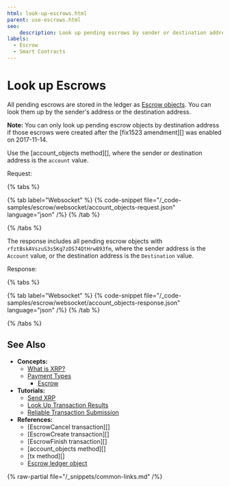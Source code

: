 ```yaml
---
html: look-up-escrows.html
parent: use-escrows.html
seo:
    description: Look up pending escrows by sender or destination address.
labels:
  - Escrow
  - Smart Contracts
---
```

# Look up Escrows

All pending escrows are stored in the ledger as [Escrow objects](../../../concepts/payment-types/escrow.md). You can look them up by the sender's address or the destination address.

**Note:** You can only look up pending escrow objects by destination address if those escrows were created after the [fix1523 amendment][] was enabled on 2017-11-14.

Use the [account_objects method][], where the sender or destination address is the `account` value.

Request:

{% tabs %}

{% tab label="Websocket" %}
{% code-snippet file="/_code-samples/escrow/websocket/account_objects-request.json" language="json" /%}
{% /tab %}

{% /tabs %}

The response includes all pending escrow objects with `rfztBskAVszuS3s5Kq7zDS74QtHrw893fm`, where the sender address is the `Account` value, or the destination address is the `Destination` value.

Response:

{% tabs %}

{% tab label="Websocket" %}
{% code-snippet file="/_code-samples/escrow/websocket/account_objects-response.json" language="json" /%}
{% /tab %}

{% /tabs %}



## See Also

- **Concepts:**
    - [What is XRP?](../../../introduction/what-is-xrp.md)
    - [Payment Types](../../../concepts/payment-types/index.md)
        - [Escrow](../../../concepts/payment-types/escrow.md)
- **Tutorials:**
    - [Send XRP](../../get-started/send-xrp.md)
    - [Look Up Transaction Results](../../../concepts/transactions/finality-of-results/look-up-transaction-results.md)
    - [Reliable Transaction Submission](../../../concepts/transactions/reliable-transaction-submission.md)
- **References:**
    - [EscrowCancel transaction][]
    - [EscrowCreate transaction][]
    - [EscrowFinish transaction][]
    - [account_objects method][]
    - [tx method][]
    - [Escrow ledger object](../../../references/protocol/ledger-data/ledger-entry-types/escrow.md)

{% raw-partial file="/_snippets/common-links.md" /%}
